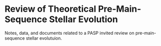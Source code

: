 # Review of Theoretical Pre-Main-Sequence Stellar Evolution

Notes, data, and documents related to a PASP invited review on pre-main-sequence stellar evolutuion.
